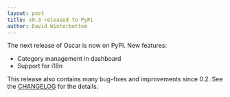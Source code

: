 ```yaml
---
layout: post
title: v0.3 released to PyPi
author: David Winterbottom
---
```


The next release of Oscar is now on PyPI.  New features:

* Category management in dashboard
* Support for i18n

This release also contains many bug-fixes and improvements
since 0.2.  See the 
[CHANGELOG](https://github.com/tangentlabs/django-oscar/blob/master/CHANGELOG.rst)
for the details.
